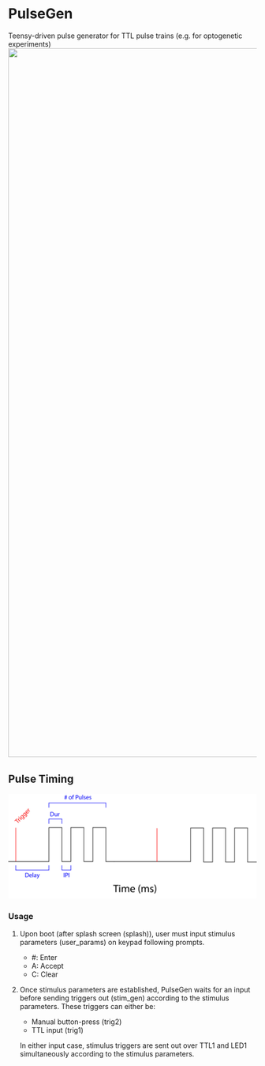# PulseGen
Teensy-driven pulse generator for TTL pulse trains (e.g. for optogenetic experiments)
<img src="https://github.com/Losaccoj/PulseGen/PulseGen_face.jog" width="1464" height="1434">

## Pulse Timing
![Alt text](PulseGen_desc.jpg?raw=true)


### Usage
1. Upon boot (after splash screen (splash)), user must input stimulus parameters (user_params) on keypad following prompts. 
   - #: Enter  
   - A: Accept   
   - C: Clear 
  
2. Once stimulus parameters are established, PulseGen waits for an input before sending triggers out (stim_gen) according to the stimulus parameters. These triggers can either be:
   - Manual button-press (trig2)
   - TTL input (trig1)

   In either input case, stimulus triggers are sent out over TTL1 and LED1 simultaneously according to the stimulus parameters. 
